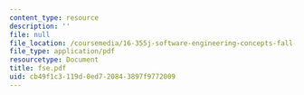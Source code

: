 ```yaml
---
content_type: resource
description: ''
file: null
file_location: /coursemedia/16-355j-software-engineering-concepts-fall-2005/cb49f1c3119d0ed720843897f9772009_fse.pdf
file_type: application/pdf
resourcetype: Document
title: fse.pdf
uid: cb49f1c3-119d-0ed7-2084-3897f9772009
---
```

